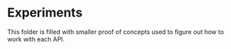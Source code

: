 # Experiments

This folder is filled with smaller proof of concepts used to figure out how to work with each API.
